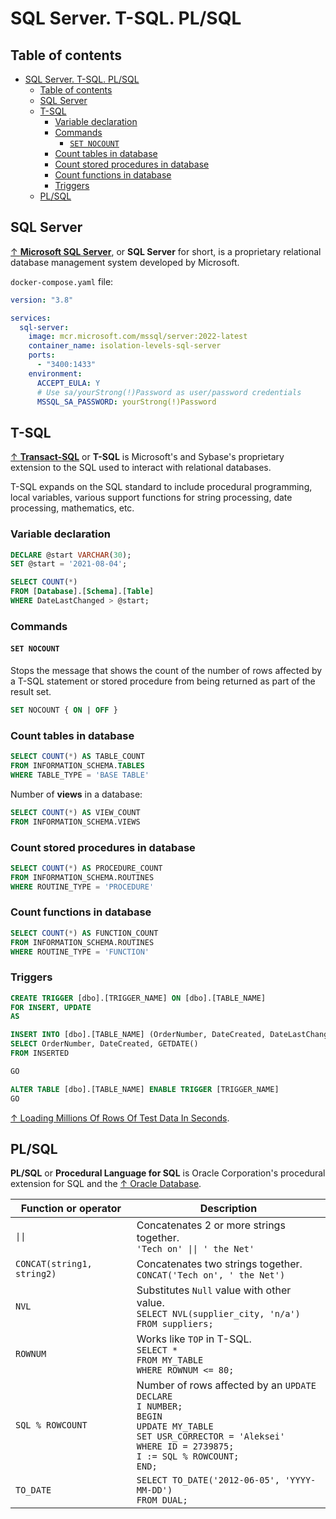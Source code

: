 # SQL Server. T-SQL. PL/SQL

## Table of contents

- [SQL Server. T-SQL. PL/SQL](#sql-server-t-sql-plsql)
  - [Table of contents](#table-of-contents)
  - [SQL Server](#sql-server)
  - [T-SQL](#t-sql)
    - [Variable declaration](#variable-declaration)
    - [Commands](#commands)
      - [`SET NOCOUNT`](#set-nocount)
    - [Count tables in database](#count-tables-in-database)
    - [Count stored procedures in database](#count-stored-procedures-in-database)
    - [Count functions in database](#count-functions-in-database)
    - [Triggers](#triggers)
  - [PL/SQL](#plsql)

## SQL Server

[↑ **Microsoft SQL Server**](https://en.wikipedia.org/wiki/Microsoft_SQL_Server), or **SQL Server** for short, is a proprietary relational database management system developed by Microsoft.

`docker-compose.yaml` file:

```yaml
version: "3.8"

services:
  sql-server:
    image: mcr.microsoft.com/mssql/server:2022-latest
    container_name: isolation-levels-sql-server
    ports:
      - "3400:1433"
    environment:
      ACCEPT_EULA: Y
      # Use sa/yourStrong(!)Password as user/password credentials
      MSSQL_SA_PASSWORD: yourStrong(!)Password
```

## T-SQL

[↑ **Transact-SQL**](https://en.wikipedia.org/wiki/Transact-SQL) or **T-SQL** is Microsoft's and Sybase's proprietary extension to the SQL used to interact with relational databases.

T-SQL expands on the SQL standard to include procedural programming, local variables, various support functions for string processing, date processing, mathematics, etc.

### Variable declaration

```sql
DECLARE @start VARCHAR(30);
SET @start = '2021-08-04';

SELECT COUNT(*)
FROM [Database].[Schema].[Table]
WHERE DateLastChanged > @start;
```

### Commands

#### `SET NOCOUNT`

Stops the message that shows the count of the number of rows affected by a T-SQL statement or stored procedure from being returned as part of the result set.

```sql
SET NOCOUNT { ON | OFF }
```

### Count tables in database

```sql
SELECT COUNT(*) AS TABLE_COUNT
FROM INFORMATION_SCHEMA.TABLES
WHERE TABLE_TYPE = 'BASE TABLE'
```

Number of **views** in a database:

```sql
SELECT COUNT(*) AS VIEW_COUNT
FROM INFORMATION_SCHEMA.VIEWS
```

### Count stored procedures in database

```sql
SELECT COUNT(*) AS PROCEDURE_COUNT
FROM INFORMATION_SCHEMA.ROUTINES
WHERE ROUTINE_TYPE = 'PROCEDURE'
```

### Count functions in database

```sql
SELECT COUNT(*) AS FUNCTION_COUNT
FROM INFORMATION_SCHEMA.ROUTINES
WHERE ROUTINE_TYPE = 'FUNCTION'
```

### Triggers

```sql
CREATE TRIGGER [dbo].[TRIGGER_NAME] ON [dbo].[TABLE_NAME]
FOR INSERT, UPDATE
AS

INSERT INTO [dbo].[TABLE_NAME] (OrderNumber, DateCreated, DateLastChanged)
SELECT OrderNumber, DateCreated, GETDATE()
FROM INSERTED

GO

ALTER TABLE [dbo].[TABLE_NAME] ENABLE TRIGGER [TRIGGER_NAME]
GO
```

[↑ Loading Millions Of Rows Of Test Data In Seconds](https://www.youtube.com/watch?v=Obsn8nHdnIY).

## PL/SQL

**PL/SQL** or **Procedural Language for SQL** is Oracle Corporation's procedural extension for SQL and the [↑ Oracle Database](https://en.wikipedia.org/wiki/Oracle_Database).

| Function or operator       | Description                                                                                                                                                                                        |
| -------------------------- | -------------------------------------------------------------------------------------------------------------------------------------------------------------------------------------------------- |
| `\|\|`                     | Сoncatenates 2 or more strings together.<br>`'Tech on' \|\| ' the Net'`                                                                                                                            |
| `CONCAT(string1, string2)` | Concatenates two strings together.<br>`CONCAT('Tech on', ' the Net')`                                                                                                                              |
| `NVL`                      | Substitutes `Null` value with other value.<br>`SELECT NVL(supplier_city, 'n/a')`<br>`FROM suppliers;`                                                                                              |
| `ROWNUM`                   | Works like `TOP` in T-SQL.<br>`SELECT *`<br>`FROM MY_TABLE`<br>`WHERE ROWNUM <= 80;`                                                                                                               |
| `SQL % ROWCOUNT`           | Number of rows affected by an `UPDATE`<br>`DECLARE`<br>`I NUMBER;`<br>`BEGIN`<br>`UPDATE MY_TABLE`<br>`SET USR_CORRECTOR = 'Aleksei'`<br>`WHERE ID = 2739875;`<br>`I := SQL % ROWCOUNT;`<br>`END;` |
| `TO_DATE`                  | `SELECT TO_DATE('2012-06-05', 'YYYY-MM-DD')`<br>`FROM DUAL;`                                                                                                                                       |
